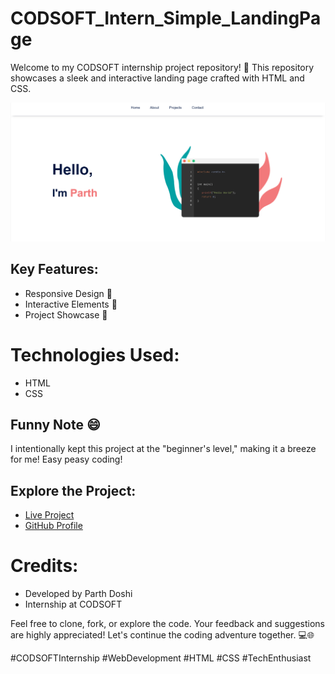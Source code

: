 # CODSOFT_Intern_Simple_LandingPage
Welcome to my CODSOFT internship project repository! 🚀 This repository showcases a sleek and interactive landing page crafted with HTML and CSS. 

![app](image1.png) 

## Key Features:
- Responsive Design 📱
- Interactive Elements 🎨
- Project Showcase 🚀

# Technologies Used:
- HTML
- CSS

## Funny Note 😄
I intentionally kept this project at the "beginner's level," making it a breeze for me! Easy peasy coding! 

## Explore the Project:
- [Live Project](https://parthdoshi7.github.io/CODSOFT_Intern_Simple_LandingPage/)
- [GitHub Profile](https://github.com/parthdoshi7)

# Credits:
- Developed by Parth Doshi
- Internship at CODSOFT

Feel free to clone, fork, or explore the code. Your feedback and suggestions are highly appreciated! Let's continue the coding adventure together. 💻🌐

#CODSOFTInternship #WebDevelopment #HTML #CSS #TechEnthusiast
